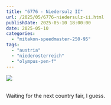 ```yaml
---
title: "6776 - Niedersulz II"
url: /2025/05/6776-niedersulz-ii.html
publishDate: 2025-05-10 18:00:00
date: 2025-05-10
categories:
  - "mitakon-speedmaster-250-95"
tags:
  - "austria"
  - "niederosterreich"
  - "olympus-pen-f"
---
```

<div class="container">
<div class="center"><a target="_blank" href="https://d25zfm9zpd7gm5.cloudfront.net/1200x1200/2020/20201026_160423_lr.jpg"><img class="webfeedsFeaturedVisual" src="https://d25zfm9zpd7gm5.cloudfront.net/0600x0600/2020/20201026_160423_lr.jpg" /></a></div>
</div>
<br />

Waiting for the next country fair, I guess.
